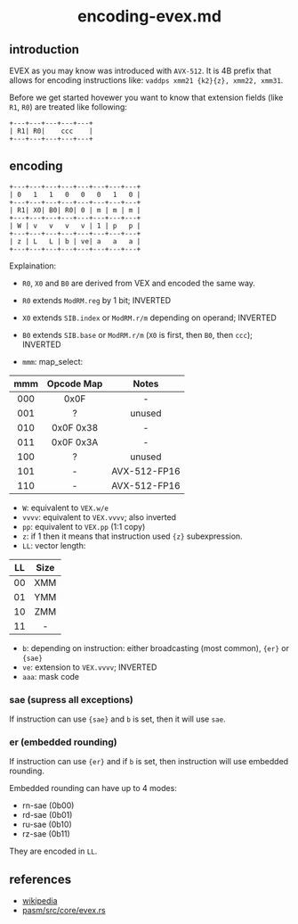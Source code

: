 <div align=center>
    <h1>encoding-evex.md</h1>
</div>

## introduction

EVEX as you may know was introduced with `AVX-512`. It is 4B prefix that allows for encoding instructions like: `vaddps xmm21 {k2}{z}, xmm22, xmm31`.

Before we get started hovewer you want to know that extension fields (like `R1`, `R0`) are treated like following:

```
+---+---+---+---+---+
| R1| R0|    ccc    |
+---+---+---+---+---+
```

## encoding

```
+---+---+---+---+---+---+---+---+
| 0   1   1   0   0   0   1   0 |
+---+---+---+---+---+---+---+---+
| R1| X0| B0| R0| 0 | m | m | m |
+---+---+---+---+---+---+---+---+
| W | v   v   v   v | 1 | p   p |
+---+---+---+---+---+---+---+---+
| z | L   L | b | ve| a   a   a |
+---+---+---+---+---+---+---+---+
```

Explaination:

- `R0`, `X0` and `B0` are derived from VEX and encoded the same way.

- `R0` extends `ModRM.reg` by 1 bit; INVERTED
- `X0` extends `SIB.index` or `ModRM.r/m` depending on operand; INVERTED
- `B0` extends `SIB.base` or `ModRM.r/m` (`X0` is first, then `B0`, then `ccc`); INVERTED

- `mmm`: map_select:

| mmm | Opcode Map | Notes |
|:---:|:----------:|:-----:|
| 000 | 0x0F       |   -   |
| 001 |     ?      | unused|
| 010 | 0x0F 0x38  |   -   |
| 011 | 0x0F 0x3A  |   -   |
| 100 |     ?      | unused|
| 101 |     -      | AVX-512-FP16 |
| 110 |     -      | AVX-512-FP16 |

- `W`: equivalent to `VEX.w/e`
- `vvvv`: equivalent to `VEX.vvvv`; also inverted
- `pp`: equivalent to `VEX.pp` (1:1 copy)
- `z`: if 1 then it means that instruction used `{z}` subexpression.
- `LL`: vector length:

| LL | Size |
|:--:|:----:|
| 00 | XMM  |
| 01 | YMM  |
| 10 | ZMM  |
| 11 |  -   |

- `b`: depending on instruction: either broadcasting (most common), `{er}` or `{sae}`
- `ve`: extension to `VEX.vvvv`; INVERTED
- `aaa`: mask code

### sae (supress all exceptions)

If instruction can use `{sae}` and `b` is set, then it will use `sae`.

### er (embedded rounding)

If instruction can use `{er}` and if `b` is set, then instruction will use embedded rounding.

Embedded rounding can have up to 4 modes:

- rn-sae (0b00)
- rd-sae (0b01)
- ru-sae (0b10)
- rz-sae (0b11)

They are encoded in `LL`.

## references

- [wikipedia](https://en.wikipedia.org/wiki/EVEX_prefix)
- [pasm/src/core/evex.rs](https://github.com/Matissoss/pasm/blob/main/src/core/evex.rs)
